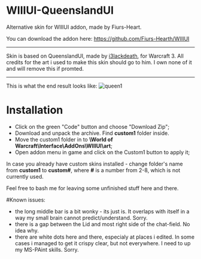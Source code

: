 # WIIIUI-QueenslandUI
Alternative skin for WIIIUI addon, made by Fiurs-Heart.
 
You can download the addon here: https://github.com/Fiurs-Hearth/WIIIUI
___
Skin is based on QueenslandUI, made by [i3lackdeath](https://www.hiveworkshop.com/members/i3lackdeath.169700/), for Warcraft 3.
All credits for the art i used to make this skin should go to him. I own none of it and will remove this if promted.
___
This is what the end result looks like:
![queen1](https://user-images.githubusercontent.com/59528934/153421022-9091ad86-96af-45a0-bcb4-651133f23903.png)
 
# Installation
- Click on the green "Code" button and choose "Download Zip";
- Download and unpack the archive. Find **custom1** folder inside.
- Move the custom1 folder in to **\World of Warcraft\Interface\AddOns\WIIIUI\art**;
- Open addon menu in game and click on the Custom1 button to apply it;
 
In case you already have custom skins installed - change folder's name from **custom1** to **custom#**, where **#** is a number from 2-8, which is not currently used.
 
Feel free to bash me for leaving some unfinished stuff here and there. 
 
#Known issues:
- the long middle bar is a bit wonky - its just is. It overlaps with itself in a way my small brain cannot predict/understand. Sorry.
- there is a gap between the Lid and most right side of the chat-field. No idea why.
- there are white dots here and there, especialy at places i edited. In some cases i managed to get it crispy clear, but not everywhere. I need to up my MS-PAint skills. Sorry.
